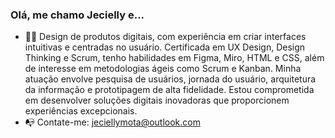 ### Olá, me chamo Jecielly e...

- 👨‍💻 Design de produtos digitais, com experiência em criar interfaces intuitivas e centradas no usuário. Certificada em UX Design, Design Thinking e Scrum, tenho habilidades em Figma, Miro, HTML e CSS, além de interesse em metodologias ágeis como Scrum e Kanban. Minha atuação envolve pesquisa de usuários, jornada do usuário, arquitetura da informação e prototipagem de alta fidelidade. Estou comprometida em desenvolver soluções digitais inovadoras que proporcionem experiências excepcionais.
- 📭 Contate-me: jeciellymota@outlook.com
